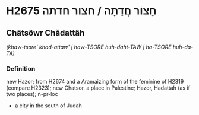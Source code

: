# H2675 חָצוֹר חֲדַתָּה / חצור חדתה

## Châtsôwr Chădattâh

_(khaw-tsore' khad-attaw' | haw-TSORE huh-daht-TAW | ha-TSORE huh-da-TA)_

### Definition

new Hazor; from H2674 and a Aramaizing form of the feminine of H2319 (compare H2323); new Chatsor, a place in Palestine; Hazor, Hadattah (as if two places); n-pr-loc

- a city in the south of Judah
